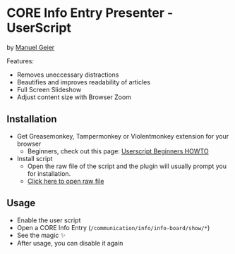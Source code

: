 # CORE Info Entry Presenter - UserScript

by [Manuel Geier](https://geier.io)

Features:

 - Removes uneccessary distractions
 - Beautifies and improves readability of articles
 - Full Screen Slideshow
 - Adjust content size with Browser Zoom
 
## Installation

 - Get Greasemonkey, Tampermonkey or Violentmonkey extension for your browser
   - Beginners, check out this page: [Userscript Beginners HOWTO](https://github.com/OpenUserJs/OpenUserJS.org/wiki/Userscript-beginners-HOWTO)
 - Install script
   - Open the raw file of the script and the plugin will usually prompt you for installation.
   - [Click here to open raw file](https://github.com/mangei/core-info-entry-presenter/raw/master/core-info-entry-presenter.user.js)
   
## Usage

 - Enable the user script
 - Open a CORE Info Entry (`/communication/info/info-board/show/*`)
 - See the magic ✨
 - After usage, you can disable it again
